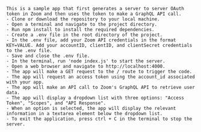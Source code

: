     This is a sample app that first generates a server to server OAuth token in Zoom and then uses the token to make a GraphQL API call.
    - Clone or download the repository to your local machine.
    - Open a terminal and navigate to the project directory.
    - Run npm install to install the required dependencies.
    - Create a .env file in the root directory of the project.
    - In the .env file, add your Zoom API credentials in the format KEY=VALUE. Add your accountID, clientID, and clientSecret credentials to the .env file.
    - Save and close the .env file.
    - In the terminal, run 'node index.js' to start the server.
    - Open a web browser and navigate to http://localhost:4000.
    - The app will make a GET request to the / route to trigger the code.
    - The app will request an access token using the account_id associated with your app.
    - The app will make an API call to Zoom's GraphQL API to retrieve user data.
    - The app will display a dropdown list with three options: "Access Token", "Scopes", and "API Response".
    - When an option is selected, the app will display the relevant information in a textarea element below the dropdown list.
    - To exit the application, press ctrl + C in the terminal to stop the server.